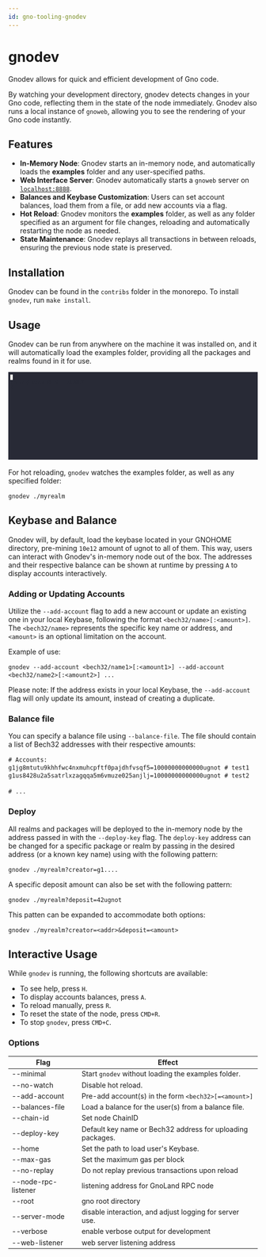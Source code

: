 ```yaml
---
id: gno-tooling-gnodev
---
```


# gnodev

Gnodev allows for quick and efficient development of Gno code.

By watching your development directory, gnodev detects changes in your Gno
code, reflecting them in the state of the node immediately. Gnodev also runs a
local instance of `gnoweb`, allowing you to see the rendering of your Gno code instantly. 

## Features
- **In-Memory Node**: Gnodev starts an in-memory node, and automatically loads
  the **examples** folder and any user-specified paths.
- **Web Interface Server**: Gnodev automatically starts a `gnoweb` server on
[`localhost:8888`](https://localhost:8888).
- **Balances and Keybase Customization**: Users can set account balances, load them from a file, or add new
  accounts via a flag.
- **Hot Reload**: Gnodev monitors the **examples** folder, as well as any folder specified as an argument for
  file changes, reloading and automatically restarting the node as needed.
- **State Maintenance**: Gnodev replays all transactions in between reloads,
  ensuring the previous node state is preserved.

## Installation

Gnodev can be found in the `contribs` folder in the monorepo.
To install `gnodev`, run `make install`.

## Usage
Gnodev can be run from anywhere on the machine it was installed on, and it will
automatically load the examples folder, providing all the packages and realms found in it for use.

![gnodev_usage](../../assets/gno-tooling/gnodev/gnodev.gif)

For hot reloading, `gnodev` watches the examples folder, as well as any specified folder:
```
gnodev ./myrealm
```

## Keybase and Balance

Gnodev will, by default, load the keybase located in your GNOHOME directory, pre-mining `10e12` amount of
ugnot to all of them. This way, users can interact with Gnodev's in-memory node out of the box. The addresses
and their respective balance can be shown at runtime by pressing `A` to display accounts interactively.

### Adding or Updating Accounts

Utilize the `--add-account` flag to add a new account or update an existing one in your local Keybase,
following the format `<bech32/name>[:<amount>]`. The `<bech32/name>` represents the specific key name or
address, and `<amount>` is an optional limitation on the account.

Example of use:

```
gnodev --add-account <bech32/name1>[:<amount1>] --add-account <bech32/name2>[:<amount2>] ...
```

Please note: If the address exists in your local Keybase, the `--add-account` flag will only update its amount,
instead of creating a duplicate.

### Balance file

You can specify a balance file using `--balance-file`. The file should contain a
list of Bech32 addresses with their respective amounts:

```
# Accounts:
g1jg8mtutu9khhfwc4nxmuhcpftf0pajdhfvsqf5=10000000000000ugnot # test1
g1us8428u2a5satrlxzagqqa5m6vmuze025anjlj=10000000000000ugnot # test2

# ...
```

### Deploy

All realms and packages will be deployed to the in-memory node by the address passed in with the
`--deploy-key` flag. The `deploy-key` address can be changed for a specific package or realm by passing in
the desired address (or a known key name) using with the following pattern:

```
gnodev ./myrealm?creator=g1....
```

A specific deposit amount can also be set with the following pattern:

```
gnodev ./myrealm?deposit=42ugnot
```

This patten can be expanded to accommodate both options:

```
gnodev ./myrealm?creator=<addr>&deposit=<amount>
```

## Interactive Usage

While `gnodev` is running, the following shortcuts are available:
- To see help, press `H`.
- To display accounts balances, press `A`.
- To reload manually, press `R`.
- To reset the state of the node, press `CMD+R`.
- To stop `gnodev`, press `CMD+C`.

### Options

| Flag                | Effect                                                     |
|---------------------|------------------------------------------------------------|
| --minimal           | Start `gnodev` without loading the examples folder.        |
| --no-watch          | Disable hot reload.                                        |
| --add-account       | Pre-add account(s) in the form `<bech32>[=<amount>]`       |
| --balances-file     | Load a balance for the user(s) from a balance file.        |
| --chain-id          | Set node ChainID                                           |
| --deploy-key        | Default key name or Bech32 address for uploading packages. |
| --home              | Set the path to load user's Keybase.                       |
| --max-gas           | Set the maximum gas per block                              |
| --no-replay         | Do not replay previous transactions upon reload            |
| --node-rpc-listener | listening address for GnoLand RPC node                     |
| --root              | gno root directory                                         |
| --server-mode       | disable interaction, and adjust logging for server use.    |
| --verbose           | enable verbose output for development                      |
| --web-listener      | web server listening address                               |
